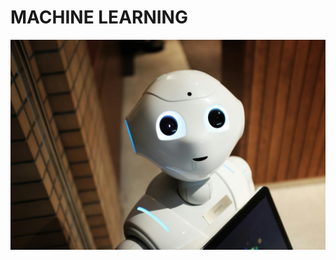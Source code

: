 # MACHINE LEARNING
![Poster](https://github.com/KMYeaserArafat/ML_Projects/blob/main/pexels-agk42-2599244.jpg)
